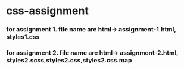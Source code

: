 # css-assignment
### for assignment 1. file name are html-> assignment-1.html, styles1.css
### for assignment 2. file name are html-> assignment-2.html, styles2.scss,styles2.css,styles2.css.map
